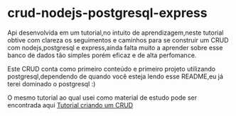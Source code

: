 # crud-nodejs-postgresql-express

Api desenvolvida em um tutorial,no intuito de aprendizagem,neste tutorial obtive com clareza os seguimentos e caminhos
para se construir um CRUD com nodejs,postgresql e express,ainda falta muito a aprender sobre esse banco de dados
tão simples porém eficaz e de alta perfomance.

Este CRUD conta como primeiro conteúdo e primeiro projeto utilizando postgresql,dependendo
de quando você esteja lendo esse README,eu já terei dominado o postgresql :)

O mesmo tutorial ao qual usei como material de estudo pode ser encontrada aqui 
[Tutorial criando um CRUD](https://bezkoder.com/node-express-sequelize-postgresql/)
